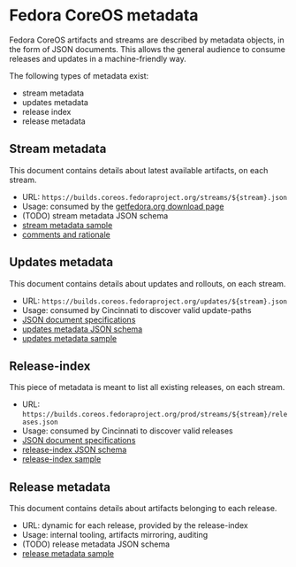 # Fedora CoreOS metadata

Fedora CoreOS artifacts and streams are described by metadata objects, in the form of JSON documents.
This allows the general audience to consume releases and updates in a machine-friendly way.

The following types of metadata exist:
 * stream metadata
 * updates metadata
 * release index
 * release metadata

## Stream metadata

This document contains details about latest available artifacts, on each stream.

 * URL: `https://builds.coreos.fedoraproject.org/streams/${stream}.json`
 * Usage: consumed by the [getfedora.org download page](https://getfedora.org/en/coreos/download/)
 * (TODO) stream metadata JSON schema
 * [stream metadata sample][stream-sample]
 * [comments and rationale][stream-rationale]

[stream-sample]: ./stream/sample.json
[stream-rationale]: ./stream/rationale.yaml

## Updates metadata

This document contains details about updates and rollouts, on each stream.

 * URL: `https://builds.coreos.fedoraproject.org/updates/${stream}.json`
 * Usage: consumed by Cincinnati to discover valid update-paths
 * [JSON document specifications][updates-specs]
 * [updates metadata JSON schema][updates-schema]
 * [updates metadata sample][updates-sample]

[updates-schema]: ./updates/fcos-updates-schema.json
[updates-sample]: ./updates/sample.json
[updates-specs]: ./updates/specifications.md

## Release-index

This piece of metadata is meant to list all existing releases, on each stream.

 * URL: `https://builds.coreos.fedoraproject.org/prod/streams/${stream}/releases.json`
 * Usage: consumed by Cincinnati to discover valid releases
 * [JSON document specifications][release-index-specs]
 * [release-index JSON schema][release-index-schema]
 * [release-index sample][release-index-sample]

[release-index-schema]: ./release-index/fcos-release-index-schema.json
[release-index-sample]: ./release-index/sample.json
[release-index-specs]: ./release-index/specifications.md

## Release metadata

This document contains details about artifacts belonging to each release.

 * URL: dynamic for each release, provided by the release-index
 * Usage: internal tooling, artifacts mirroring, auditing
 * (TODO) release metadata JSON schema
 * [release metadata sample][release-sample]

[release-sample]: ./release/sample.json
